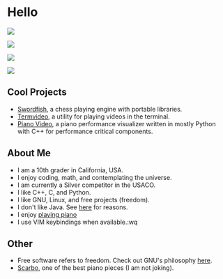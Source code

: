 # Hello

![](https://github-readme-stats.vercel.app/api?username=phuang1024&theme=dark)

![](https://github-readme-streak-stats.herokuapp.com/?user=phuang1024&theme=dark)

![](https://github-readme-stats.vercel.app/api/top-langs/?username=phuang1024&theme=dark&layout=compact)

![](https://komarev.com/ghpvc/?username=phuang1024)

## Cool Projects
* [Swordfish][swordfish], a chess playing engine with portable libraries.
* [Termvideo][termvideo], a utility for playing videos in the terminal.
* [Piano Video][pianovid], a piano performance visualizer written in mostly Python with C++ for performance critical components.

## About Me
* I am a 10th grader in California, USA.
* I enjoy coding, math, and contemplating the universe.
* I am currently a Silver competitor in the USACO.
* I like C++, C, and Python.
* I like GNU, Linux, and free projects (freedom).
* I don't like Java. See [here](/no_java.md) for reasons.
* I enjoy [playing piano](/piano.md)
* I use VIM keybindings when available.:wq

## Other

* Free software refers to freedom. Check out GNU's philosophy [here][gnu].
* [Scarbo](https://youtu.be/8fcy2X06VH4?t=477), one of the best piano pieces (I am not joking).

[swordfish]: https://github.com/phuang1024/swordfish
[termvideo]: https://github.com/phuang1024/termvideo
[pianovid]: https://github.com/phuang1024/piano_video

[gnu]: https://gnu.org
